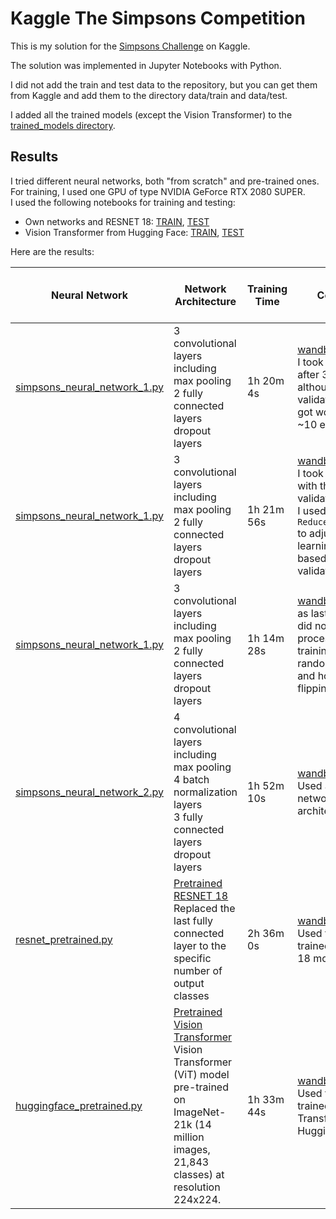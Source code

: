 # Kaggle The Simpsons Competition

This is my solution for the [Simpsons Challenge](https://www.kaggle.com/competitions/simpsons-challenge-gft) on Kaggle.  

The solution was implemented in Jupyter Notebooks with Python.

I did not add the train and test data to the repository, but you can get them from Kaggle and add them to the directory data/train and data/test.

I added all the trained models (except the Vision Transformer) to the [trained_models directory](trained_models).

## Results
I tried different neural networks, both "from scratch" and pre-trained ones. For training, I used one GPU of type NVIDIA GeForce RTX 2080 SUPER.  
I used the following notebooks for training and testing:  
* Own networks and RESNET 18: [TRAIN](the-simpsons-train.ipynb), [TEST](the-simpsons-test.ipynb)
* Vision Transformer from Hugging Face: [TRAIN](the-simpsons-train-vit.ipynb), [TEST](the-simpsons-test-vit.ipynb)


Here are the results:  

| Neural Network                                               | Network Architecture                                                                                                                                                                                    | Training Time | Comment                                                                                                                                                                    | Public Score on Kaggle |
|--------------------------------------------------------------|---------------------------------------------------------------------------------------------------------------------------------------------------------------------------------------------------------|---------------|----------------------------------------------------------------------------------------------------------------------------------------------------------------------------|------------------------|
| [simpsons_neural_network_1.py](simpsons_neural_network_1.py) | 3 convolutional layers including max pooling<br/>2 fully connected layers<br/>dropout layers                                                                                                            | 1h 20m 4s     | [wandb run](https://wandb.ai/hamm-daniel/kaggle-simpsons/runs/89fka4sl/overview?workspace=user-hamm-daniel) <br/>I took the model after 30 epochs although the validation score got worse after ~10 epochs | 0.57738                |
| [simpsons_neural_network_1.py](simpsons_neural_network_1.py) | 3 convolutional layers including max pooling<br/>2 fully connected layers<br/>dropout layers                                                                                                            | 1h 21m 56s    | [wandb run](https://wandb.ai/hamm-daniel/kaggle-simpsons/runs/1c2ehxl7/overview?workspace=user-hamm-daniel) <br/>I took the model with the best validation score <br/>I used `ReduceLROnPlateau` to adjust the learning rate based on the validation score | 0.52759                |
| [simpsons_neural_network_1.py](simpsons_neural_network_1.py) | 3 convolutional layers including max pooling<br/>2 fully connected layers<br/>dropout layers                                                                                                            | 1h 14m 28s    | [wandb run](https://wandb.ai/hamm-daniel/kaggle-simpsons/runs/cxjx9df9/overview?workspace=user-hamm-daniel) Same as last run, but I did not pre-process the training images by randomly rotating and horizontal flipping them | 0.61911                |
| [simpsons_neural_network_2.py](simpsons_neural_network_2.py) | 4 convolutional layers including max pooling<br/>4 batch normalization layers<br/>3 fully connected layers<br/>dropout layers                                                                           | 1h 52m 10s    | [wandb run](https://wandb.ai/hamm-daniel/kaggle-simpsons/runs/mz69lif4/overview?workspace=user-hamm-daniel) <br/>Used a better network architecture                        | 0.71063                |
| [resnet_pretrained.py](resnet_pretrained.py)                 | [Pretrained RESNET 18](https://pytorch.org/vision/main/models/generated/torchvision.models.resnet18.html)<br/>Replaced the last fully connected layer to the specific number of output classes          | 2h 36m 0s     | [wandb run](https://wandb.ai/hamm-daniel/kaggle-simpsons/runs/1g04rrjo/overview?workspace=user-hamm-daniel) <br/>Used the pre-trained RESNET 18 model                      | 0.81965                |
| [huggingface_pretrained.py](huggingface_pretrained.py)       | [Pretrained Vision Transformer](https://huggingface.co/google/vit-base-patch16-224-in21k)<br/>Vision Transformer (ViT) model pre-trained on ImageNet-21k (14 million images, 21,843 classes) at resolution 224x224. | 1h 33m 44s    | [wandb run](https://wandb.ai/hamm-daniel/kaggle-simpsons/runs/miig6ldy/overview?workspace=user-hamm-daniel) <br/>Used the pre-trained Vision Transformer from Hugging Face | 0.8183                 |